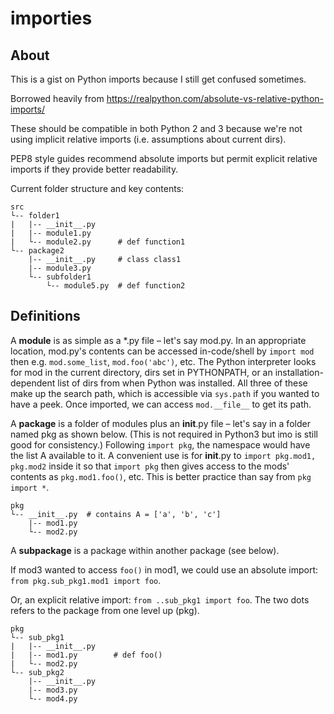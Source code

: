 # importies

## About

This is a gist on Python imports because I still get confused sometimes.

Borrowed heavily from https://realpython.com/absolute-vs-relative-python-imports/

These should be compatible in both Python 2 and 3 because we're not using implicit relative imports (i.e. assumptions about current dirs).

PEP8 style guides recommend absolute imports but permit explicit relative imports if they provide better readability.

Current folder structure and key contents:

```
src
└-- folder1
|   |-- __init__.py
|   |-- module1.py
|   └-- module2.py      # def function1
└-- package2
    |-- __init__.py     # class class1
    |-- module3.py
    └-- subfolder1
        └-- module5.py  # def function2
```

## Definitions

A **module** is as simple as a *.py file – let's say mod.py. In an appropriate location, mod.py's contents can be accessed in-code/shell by `import mod` then e.g. `mod.some_list`, `mod.foo('abc')`, etc. The Python interpreter looks for mod in the current directory, dirs set in PYTHONPATH, or an installation-dependent list of dirs from when Python was installed. All three of these make up the search path, which is accessible via `sys.path` if you wanted to have a peek. Once imported, we can access `mod.__file__` to get its path.

A **package** is a folder of modules plus an __init__.py file – let's say in a folder named pkg as shown below. (This is not required in Python3 but imo is still good for consistency.) Following `import pkg`, the namespace would have the list A available to it. A convenient use is for __init__.py to `import pkg.mod1, pkg.mod2` inside it so that `import pkg` then gives access to the mods' contents as `pkg.mod1.foo()`, etc. This is better practice than say from `pkg import *`.

```
pkg
└-- __init__.py  # contains A = ['a', 'b', 'c']
    |-- mod1.py
    └-- mod2.py
```

A **subpackage** is a package within another package (see below).

If mod3 wanted to access `foo()` in mod1, we could use an absolute import: `from pkg.sub_pkg1.mod1 import foo`.

Or, an explicit relative import: `from ..sub_pkg1 import foo`. The two dots refers to the package from one level up (pkg).

```
pkg
└-- sub_pkg1
|   |-- __init__.py
|   |-- mod1.py        # def foo()
|   └-- mod2.py
└-- sub_pkg2
    |-- __init__.py
    |-- mod3.py
    └-- mod4.py
```
